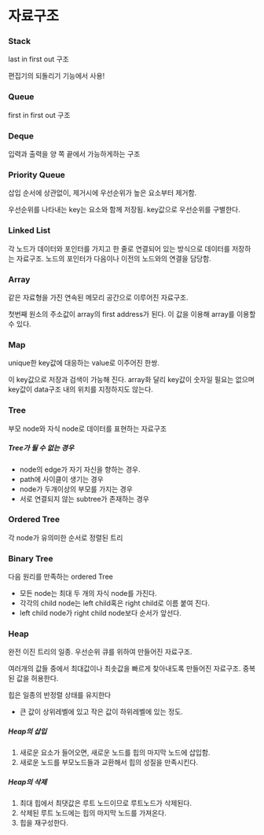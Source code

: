 # 자료구조

### Stack

last in first out 구조

편집기의 되돌리기 기능에서 사용!

### Queue

first in first out 구조

### Deque

입력과 출력을 양 쪽 끝에서 가능하게하는 구조

### Priority Queue

삽입 순서에 상관없이, 제거시에 우선순위가 높은 요소부터 제거함.

우선순위를 나타내는 key는 요소와 함께 저장됨. key값으로 우선순위를 구별한다.

### Linked List

각 노드가 데이터와 포인터를 가지고 한 줄로 연결되어 있는 방식으로 데이터를 저장하는 자료구조. 노드의 포인터가 다음이나 이전의 노드와의 연결을 담당함.

### Array

같은 자료형을 가진 연속된 메모리 공간으로 이루어진 자료구조.

첫번째 원소의 주소값이 array의 first address가 된다. 이 값을 이용해 array를 이용할 수 있다.

### Map

unique한 key값에 대응하는 value로 이주어진 한쌍.

이 key값으로 저장과 검색이 가능해 진다. array화 달리 key값이 숫자일 필요는 없으며 key값이 data구조 내의 위치를 지정하지도 않는다.



### Tree

부모 node와 자식 node로 데이터를 표현하는 자료구조

##### Tree가 될 수 없는 경우

- node의 edge가 자기 자신을 향하는 경우.
- path에 사이클이 생기는 경우
- node가 두개이상의 부모를 가지는 경우
- 서로 연결되지 않는 subtree가 존재하는 경우

### Ordered Tree

각 node가 유의미한 순서로 정렬된 트리

### Binary Tree

다음 원리를 만족하는 ordered Tree

- 모든 node는 최대 두 개의 자식 node를 가진다.
- 각각의 child node는 left child혹은 right child로 이름 붙여 진다.
- left child node가 right child node보다 순서가 앞선다.

### Heap

완전 이진 트리의 일종. 우선순위 큐를 위하여 만들어진 자료구조.

여러개의 값들 중에서 최대값이나 최솟값을 빠르게 찾아내도록 만들어진 자료구조. 중복된 값을 허용한다.

힙은 일종의 반정렬 상태를 유지한다

- 큰 값이 상위레벨에 있고 작은 값이 하위레벨에 있는 정도.

##### Heap의 삽입

1. 새로운 요소가 들어오면, 새로운 노드를 힙의 마지막 노드에 삽입함.
2. 새로운 노드를 부모노드들과 교환해서 힙의 성질을 만족시킨다.

##### Heap의 삭제

1. 최대 힙에서 최댓값은 루트 노드이므로 루트노드가 삭제된다.
2. 삭제된 루트 노드에는 힙의 마지막 노드를 가져온다.
3. 힙을 재구성한다.



